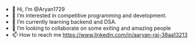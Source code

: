 - 👋 Hi, I’m @Aryan1729
- 👀 I’m interested in competitive programming and development.
- 🌱 I’m currently learning backend and DSA.
- 💞️ I’m looking to collaborate on some exiting and amazing people
- 📫 How to reach me https://www.linkedin.com/in/aaryan-raj-38aa13213

<!---
Aryan1729/Aryan1729 is a ✨ special ✨ repository because its `README.md` (this file) appears on your GitHub profile.
You can click the Preview link to take a look at your changes.
--->
